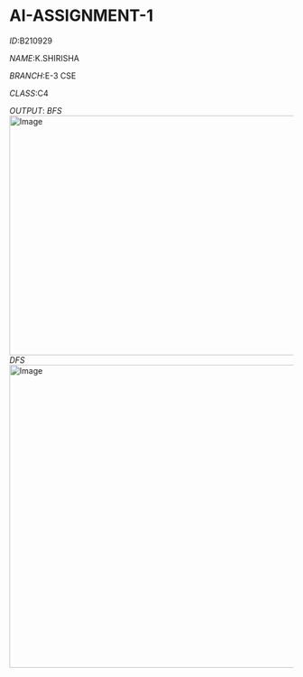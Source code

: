 # AI-ASSIGNMENT-1

*ID*:B210929

*NAME*:K.SHIRISHA

*BRANCH*:E-3 CSE

*CLASS*:C4

*OUTPUT*:
*BFS*
<img width="1264" height="425" alt="Image" src="https://github.com/user-attachments/assets/dbb4115d-9cdd-441e-bb1b-aa39192e2401" />
*DFS*
<img width="1258" height="537" alt="Image" src="https://github.com/user-attachments/assets/cbba7d61-8aac-4562-989c-1e4c8b8d4f0c" />

